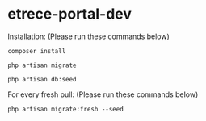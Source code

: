 # etrece-portal-dev
 
Installation: (Please run these commands below)

`composer install`


`php artisan migrate`


`php artisan db:seed`

For every fresh pull: (Please run these commands below)

`php artisan migrate:fresh --seed`
